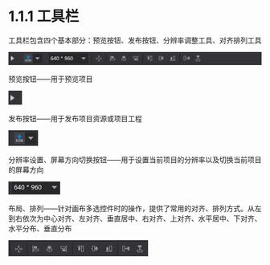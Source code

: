 # 1.1.1 工具栏


工具栏包含四个基本部分：预览按钮、发布按钮、分辨率调整工具、对齐排列工具

![image](res/image002.png)

预览按钮——用于预览项目

![image](res/image003.png)

发布按钮——用于发布项目资源或项目工程

![image](res/image004.png)

分辨率设置、屏幕方向切换按钮——用于设置当前项目的分辨率以及切换当前项目的屏幕方向

![image](res/image005.png)

布局、排列——针对画布多选控件时的操作，提供了常用的对齐、排列方式。从左到右依次为中心对齐、左对齐、垂直居中、右对齐、上对齐、水平居中、下对齐、水平分布、垂直分布

![image](res/duiqi.jpg)
